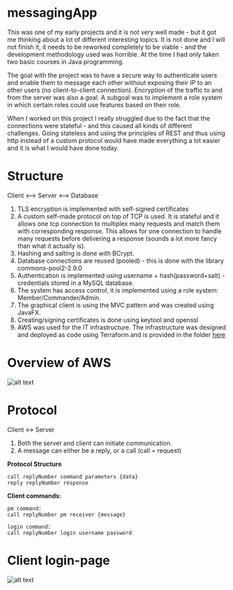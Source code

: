 # messagingApp

This was one of my early projects and it is not very well made - but it got me thinking about a lot of different interesting topics. It is not done and I will not finish it, it needs to be reworked completely to be viable - and the development methodology used was horrible. At the time I had only taken two basic courses in Java programming. 


The goal with the project was to have a secure way to authenticate users and enable them to message each other without exposing their IP to an other users (no client-to-client connection). Encryption of the traffic to and from the server was also a goal. A subgoal was to implement a role system in which certain roles could use features based on their role.

When I worked on this project I really struggled due to the fact that the connections were stateful - and this caused all kinds of different challenges. Going stateless and using the principles of REST and thus using http instead of a custom protocol would have made everything a lot easier and it is what I would have done today.


Structure
==
Client <--> Server <--> Database

1. TLS encryption is implemented with self-signed certificates
2. A custom self-made protocol on top of TCP is used. It is stateful and it allows one tcp connection to multiplex many requests and match them with corresponding response. This allows for one connection to handle many requests before delivering a response (sounds a lot more fancy than what it actually is).
3. Hashing and salting is done with BCrypt.
4. Database connections are reused (pooled) - this is done with the library commons-pool2-2.9.0
5. Authentication is implemented using username + hash(password+salt) - credentials stored in a MySQL database.
6. The system has access control, it is implemented using a role system: Member/Commander/Admin.
7. The graphical client is using the MVC pattern and was created using JavaFX.
8. Creating/signing certificates is done using keytool and openssl
9. AWS was used for the IT infrastructure. The infrastructure was designed and deployed as code using Terraform and is provided in the folder [here](https://github.com/Schyllert/messagingApp/tree/master/terraform%20%20-%20aws%20infrastructure)



Overview of AWS
==


![alt text](https://github.com/Schyllert/messagingApp/blob/master/AWS-infrastructure.png)


Protocol
==
Client <-> Server

1. Both the server and client can initiate communication. 
2. A message can either be a reply, or a call (call = request)

**Protocol Structure**

    call replyNumber command parameters {data}
    reply replyNumber response


**Client commands:**

    pm command:
    call replyNumber pm receiver {message}

    login command:
    call replyNumber login username password

 Client login-page
==

![alt text](https://github.com/Schyllert/messagingApp/blob/master/loginscreen.png)
